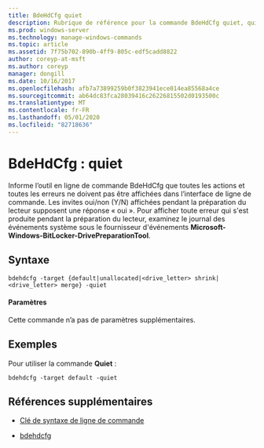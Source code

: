 ```yaml
---
title: BdeHdCfg quiet
description: Rubrique de référence pour la commande BdeHdCfg quiet, qui indique à BdeHdCfg de ne pas afficher toutes les actions et les erreurs.
ms.prod: windows-server
ms.technology: manage-windows-commands
ms.topic: article
ms.assetid: 7f75b702-890b-4ff9-805c-edf5cadd8822
author: coreyp-at-msft
ms.author: coreyp
manager: dongill
ms.date: 10/16/2017
ms.openlocfilehash: afb7a73899259b0f3823941ece014ea85568a4ce
ms.sourcegitcommit: ab64dc83fca28039416c26226815502d0193500c
ms.translationtype: MT
ms.contentlocale: fr-FR
ms.lasthandoff: 05/01/2020
ms.locfileid: "82718636"
---
```

# <a name="bdehdcfg-quiet"></a>BdeHdCfg : quiet

Informe l’outil en ligne de commande BdeHdCfg que toutes les actions et toutes les erreurs ne doivent pas être affichées dans l’interface de ligne de commande. Les invites oui/non (Y/N) affichées pendant la préparation du lecteur supposent une réponse « oui ». Pour afficher toute erreur qui s'est produite pendant la préparation du lecteur, examinez le journal des événements système sous le fournisseur d'événements **Microsoft-Windows-BitLocker-DrivePreparationTool**.

## <a name="syntax"></a>Syntaxe

```
bdehdcfg -target {default|unallocated|<drive_letter> shrink|<drive_letter> merge} -quiet
```

#### <a name="parameters"></a>Paramètres

Cette commande n’a pas de paramètres supplémentaires.

## <a name="examples"></a>Exemples

Pour utiliser la commande **Quiet** :

```
bdehdcfg -target default -quiet
```

## <a name="additional-references"></a>Références supplémentaires

- [Clé de syntaxe de ligne de commande](command-line-syntax-key.md)

- [bdehdcfg](bdehdcfg.md)
